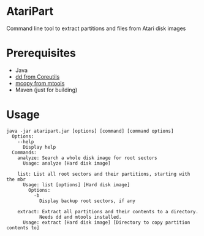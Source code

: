 # AtariPart

Command line tool to extract partitions and files from Atari disk images

# Prerequisites

* Java
* [dd from Coreutils](https://www.gnu.org/software/coreutils/manual/html_node/dd-invocation.html#dd-invocation)
* [mcopy from mtools](https://www.gnu.org/software/mtools/manual/mtools.html#mcopy)
* Maven (just for building)

# Usage

```
java -jar ataripart.jar [options] [command] [command options]
  Options:
    --help
      Display help
  Commands:
    analyze: Search a whole disk image for root sectors
      Usage: analyze [Hard disk image]

    list: List all root sectors and their partitions, starting with the mbr 
      Usage: list [options] [Hard disk image]
        Options:
          -b
            Display backup root sectors, if any

    extract: Extract all partitions and their contents to a directory. 
            Needs dd and mtools installed.
      Usage: extract [Hard disk image] [Directory to copy partition contents to] 
```
